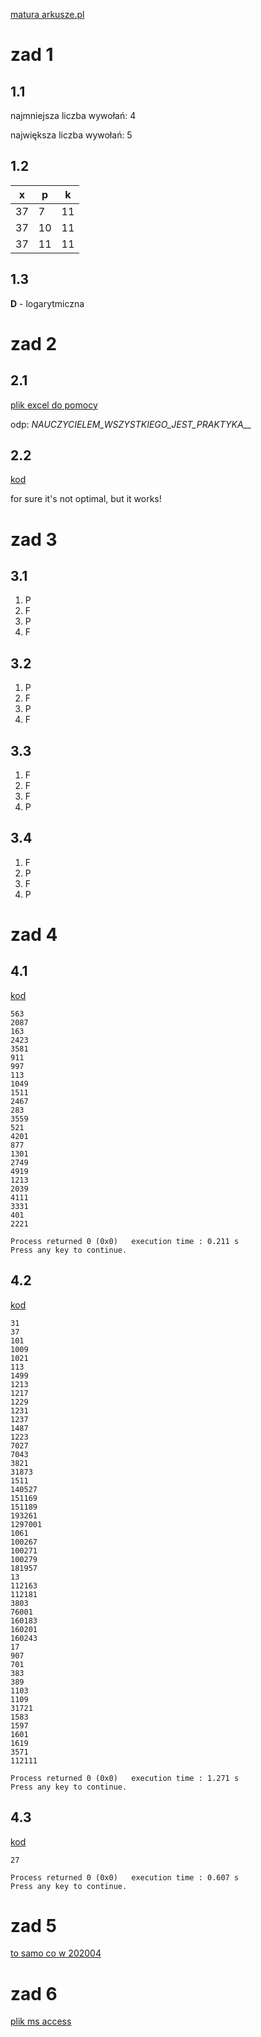 [matura arkusze.pl](https://arkusze.pl/matura-informatyka-2019-czerwiec-poziom-rozszerzony/)

# zad 1
## 1.1
najmniejsza liczba wywołań: 4

największa liczba wywołań: 5

## 1.2
x | p | k
--|---|--
37 | 7 | 11
37 | 10 | 11
37 | 11 | 11

## 1.3
**D** - logarytmiczna


# zad 2
## 2.1
[plik excel do pomocy](cz1/2/21.xlsx)

odp: *NAUCZYCIELEM_WSZYSTKIEGO_JEST_PRAKTYKA__*

## 2.2
[kod](cz1/2/22.cpp)

for sure it's not optimal, but it works!


# zad 3
## 3.1
1. P
2. F
3. P
4. F

## 3.2
1. P
2. F
3. P
4. F

## 3.3
1. F
2. F
3. F
4. P

## 3.4
1. F
2. P
3. F
4. P


# zad 4
## 4.1
[kod](cz2/4/41.cpp)
```
563
2087
163
2423
3581
911
997
113
1049
1511
2467
283
3559
521
4201
877
1301
2749
4919
1213
2039
4111
3331
401
2221

Process returned 0 (0x0)   execution time : 0.211 s
Press any key to continue.
```

## 4.2
[kod]()
```
31
37
101
1009
1021
113
1499
1213
1217
1229
1231
1237
1487
1223
7027
7043
3821
31873
1511
140527
151169
151189
193261
1297001
1061
100267
100271
100279
181957
13
112163
112181
3803
76001
160183
160201
160243
17
907
701
383
389
1103
1109
31721
1583
1597
1601
1619
3571
112111

Process returned 0 (0x0)   execution time : 1.271 s
Press any key to continue.
```

## 4.3
[kod](cz2/4/43.cpp)
```
27

Process returned 0 (0x0)   execution time : 0.607 s
Press any key to continue.
```


# zad 5
[to samo co w 202004](../../informatyka/202004/)


# zad 6
[plik ms access](cz2/6/dom.accdb)